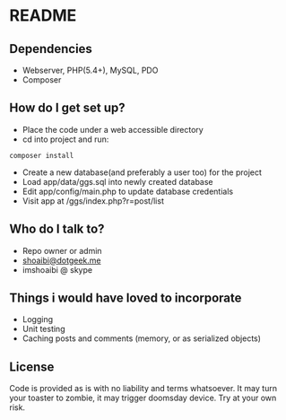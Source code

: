 # README #

## Dependencies ##
* Webserver, PHP(5.4+), MySQL, PDO
* Composer

## How do I get set up? ##

* Place the code under a web accessible directory
* cd into project and run:
```
composer install
```
* Create a new database(and preferably a user too) for the project
* Load app/data/ggs.sql into newly created database
* Edit app/config/main.php to update database credentials
* Visit app at /ggs/index.php?r=post/list

## Who do I talk to? ##

* Repo owner or admin
* shoaibi@dotgeek.me
* imshoaibi @ skype

## Things i would have loved to incorporate ##
* Logging
* Unit testing
* Caching posts and comments (memory, or as serialized objects)

## License ##
Code is provided as is with no liability and terms whatsoever. It may turn your toaster to zombie, it may trigger doomsday device. Try at your own risk.
